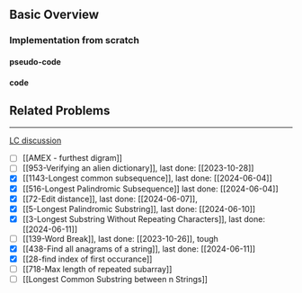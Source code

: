 ## Basic Overview

### Implementation from scratch
#### pseudo-code

#### code

## Related Problems
---
[LC discussion](https://leetcode.com/problems/minimum-window-substring/solutions/26808/Here-is-a-10-line-template-that-can-solve-most-'substring'-problems/)

- [ ] [[AMEX - furthest digram]]
- [ ] [[953-Verifying an alien dictionary]], last done: [[2023-10-28]]
- [x] [[1143-Longest common subsequence]], last done: [[2024-06-04]]
- [x] [[516-Longest Palindromic Subsequence]] last done: [[2024-06-04]]
- [x] [[72-Edit distance]], last done: [[2024-06-07]], 
- [x] [[5-Longest Palindromic Substring]], last done: [[2024-06-10]]
- [x] [[3-Longest Substring Without Repeating Characters]], last done: [[2024-06-11]]
- [ ] [[139-Word Break]], last done: [[2023-10-26]], tough
- [x] [[438-Find all anagrams of a string]], last done: [[2024-06-11]]
- [x] [[28-find index of first occurance]]
- [ ] [[718-Max length of repeated subarray]]
- [ ] [[Longest Common Substring between n Strings]]
